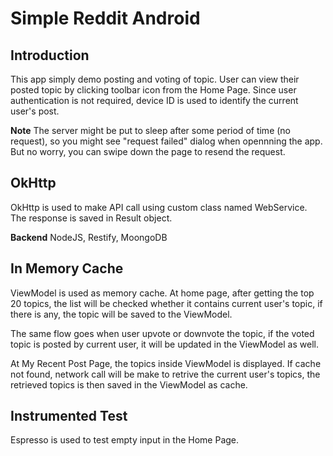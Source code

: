 # Simple Reddit Android

## Introduction
This app simply demo posting and voting of topic. 
User can view their posted topic by clicking toolbar icon from the Home Page.
Since user authentication is not required, device ID is used to identify the current user's post.

**Note**
The server might be put to sleep after some period of time (no request), so you might see "request failed" dialog when opennning the app. But no worry, you can swipe down the page to resend the request.

## OkHttp
OkHttp is used to make API call using custom class named WebService.
The response is saved in Result object.

**Backend**
NodeJS, Restify, MoongoDB

## In Memory Cache
ViewModel is used as memory cache. At home page, after getting the top 20 topics, the list will be checked whether it contains current user's topic, if there is any, the topic will be saved to the ViewModel.

The same flow goes when user upvote or downvote the topic, if the voted topic is posted by current user, it will be updated in the ViewModel as well.

At My Recent Post Page, the topics inside ViewModel is displayed. If cache not found, network call will be make to retrive the current user's topics, the retrieved topics is then saved in the ViewModel as cache.

## Instrumented Test
Espresso is used to test empty input in the Home Page.
